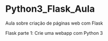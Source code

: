 # Python3_Flask_Aula
Aula sobre criação de páginas web com Flask


Flask parte 1: Crie uma webapp com Python 3
